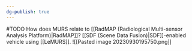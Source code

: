 ```yaml
---
dg-publish: true
---
```

#TODO How does MURS relate to [[RadMAP (Radiological Multi-sensor Analysis Platform)|RadMAP]]?
[[SDF (Scene Data Fusion)|SDF]]-enabled vehicle using [[LeMURS]]. 
![[Pasted image 20230930195750.png]]